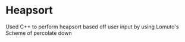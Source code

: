# Heapsort
Used C++ to perform heapsort based off user input by using Lomuto's Scheme of percolate down
